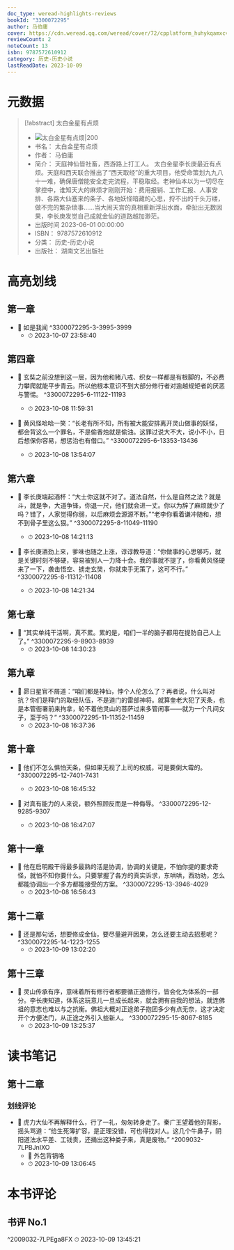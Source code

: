 ```yaml
---
doc_type: weread-highlights-reviews
bookId: "3300072295"
author: 马伯庸
cover: https://cdn.weread.qq.com/weread/cover/72/cpplatform_huhykqamxcvke1jfkpqxiv/t7_cpplatform_huhykqamxcvke1jfkpqxiv1695711014.jpg
reviewCount: 2
noteCount: 13
isbn: 9787572610912
category: 历史-历史小说
lastReadDate: 2023-10-09
---
```

# 元数据
> [!abstract] 太白金星有点烦
> - ![ 太白金星有点烦|200](https://cdn.weread.qq.com/weread/cover/72/cpplatform_huhykqamxcvke1jfkpqxiv/t7_cpplatform_huhykqamxcvke1jfkpqxiv1695711014.jpg)
> - 书名： 太白金星有点烦
> - 作者： 马伯庸
> - 简介： 天庭神仙皆社畜，西游路上打工人。
太白金星李长庚最近有点烦。天庭和西天联合推出了“西天取经”的重大项目，他受命策划九九八十一难，确保唐僧能安全走完流程，平稳取经。老神仙本以为一切尽在掌控中，谁知天大的麻烦才刚刚开始：费用报销、工作汇报、人事安排、各路大仙塞来的条子、各地妖怪暗藏的心思，捋不出的千头万缕，做不完的繁杂琐事……当大闹天宫的真相重新浮出水面，牵扯出无数因果，李长庚发觉自己成就金仙的道路越加渺茫。
> - 出版时间 2023-06-01 00:00:00
> - ISBN： 9787572610912
> - 分类： 历史-历史小说
> - 出版社： 湖南文艺出版社

# 高亮划线

## 第一章


- 📌 如是我闻 ^3300072295-3-3995-3999
    - ⏱ 2023-10-07 23:58:40 
## 第四章


- 📌 玄奘之前没想到这一层，因为他和猪八戒、织女一样都是有根脚的，不必费力攀爬就能平步青云。所以他根本意识不到大部分修行者对逾越规矩者的厌恶与警惕。 ^3300072295-6-11122-11193
    - ⏱ 2023-10-08 11:59:31 

- 📌 黄风怪哈哈一笑：“长老有所不知，所有被大能安排离开灵山做事的妖怪，都会背这么一个罪名，不是偷香烛就是偷油。这罪过说大不大，说小不小，日后想保你容易，想惩治也有借口。” ^3300072295-6-13353-13436
    - ⏱ 2023-10-08 13:54:07 
## 第六章


- 📌 李长庚端起酒杯：“大士你这就不对了。道法自然，什么是自然之法？就是斗，就是争，大道争锋，你退一尺，他们就会进一丈。你以为辞了麻烦就少了吗？错了，人家觉得你弱，以后麻烦会源源不断。”“老李你看着谦冲随和，想不到骨子里这么狠。” ^3300072295-8-11049-11190
    - ⏱ 2023-10-08 14:21:13 

- 📌 李长庚酒劲上来，爹味也随之上涨，谆谆教导道：“你做事的心思够巧，就是关键时刻不够硬，容易被别人一力降十会。我的事就不提了，你看黄风怪硬来了一下，袭击悟空、掳走玄奘，你就束手无策了，这可不行。” ^3300072295-8-11312-11408
    - ⏱ 2023-10-08 14:21:34 
## 第七章


- 📌 “其实单纯干活啊，真不累。累的是，咱们一半的脑子都用在提防自己人上了。” ^3300072295-9-8903-8939
    - ⏱ 2023-10-08 14:30:23 
## 第九章


- 📌 昴日星官不屑道：“咱们都是神仙，悖个人伦怎么了？再者说，什么叫对抗？你们是释门的取经队伍，不是道门的雷部神将。就算奎老大犯了天条，也是本管衙署前来拘拿，轮不着他灵山的菩萨过来多管闲事——就为一个凡间女子，至于吗？” ^3300072295-11-11352-11459
    - ⏱ 2023-10-08 16:37:36 
## 第十章


- 📌 他们不怎么惧怕天条，但如果无视了上司的权威，可是要倒大霉的。 ^3300072295-12-7401-7431
    - ⏱ 2023-10-08 16:45:32 

- 📌 对真有能力的人来说，额外照顾反而是一种侮辱。 ^3300072295-12-9285-9307
    - ⏱ 2023-10-08 16:47:07 
## 第十一章


- 📌 他在启明殿干得最多最熟的活是协调，协调的关键是，不怕你提的要求奇怪，就怕不知你要什么。只要掌握了各方的真实诉求，东哄哄，西劝劝，怎么都能协调出一个多方都能接受的方案。 ^3300072295-13-3946-4029
    - ⏱ 2023-10-08 16:56:43 
## 第十二章


- 📌 还是那句话，想要修成金仙，要尽量避开因果，怎么还要主动去招惹呢？ ^3300072295-14-1223-1255
    - ⏱ 2023-10-09 13:02:20 
 
## 第十三章


- 📌 灵山传承有序，意味着所有修行者都要循正途修行，皆会化为体系的一部分。李长庚知道，体系这玩意儿一旦成长起来，就会拥有自我的想法，就连佛祖的意志也难以与之抗衡。佛祖大概对正途弟子抱团多少有点无奈，这才决定开个方便法门，从正途之外引入些新人。 ^3300072295-15-8067-8185
    - ⏱ 2023-10-09 13:25:37 
# 读书笔记

## 第十二章

### 划线评论
- 📌 虎力大仙不再解释什么，行了一礼，匆匆转身走了。秦广王望着他的背影，摇头骂道：“给生死簿扩容，是正理没错，可也得找对人。这几个牛鼻子，阴阳道法水平差、工钱贵，还捅出这种娄子来，真是废物。”  ^2009032-7LPBJnIXO
    - 💭 外包背锅咯
    - ⏱ 2023-10-09 13:06:45
   
# 本书评论

## 书评 No.1 
 ^2009032-7LPEga8FX
⏱ 2023-10-09 13:45:21
